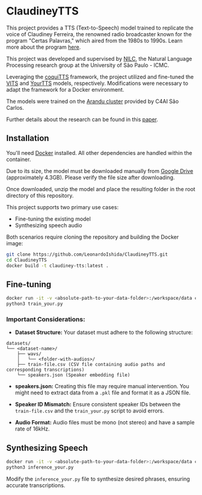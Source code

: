 # ClaudineyTTS

This project provides a TTS (Text-to-Speech) model trained to replicate the voice of Claudiney Ferreira, the renowned radio broadcaster known for the program "Certas Palavras," which aired from the 1980s to 1990s. Learn more about the program [here](https://memoriaglobo.globo.com/exclusivo-memoria-globo/projetos-especiais/cbn-30-anos/noticia/cbn-30-anos-decada-de-1990.ghtml).

This project was developed and supervised by [NILC](https://sites.google.com/view/nilc-usp/), the Natural Language Processing research group at the University of São Paulo - ICMC.

Leveraging the [coquiTTS](https://github.com/coqui-ai/TTS) framework, the project utilized and fine-tuned the [VITS](https://arxiv.org/pdf/2106.06103) and [YourTTS](https://arxiv.org/abs/2112.02418) models, respectively.  Modifications were necessary to adapt the framework for a Docker environment.

The models were trained on the [Arandu cluster](https://github.com/C4AI/arandu_user_guide) provided by C4AI São Carlos.

Further details about the research can be found in this [paper](https://sol.sbc.org.br/index.php/stil/article/view/31120).

## Installation

You'll need [Docker](https://www.docker.com/) installed. All other dependencies are handled within the container.

Due to its size, the model must be downloaded manually from [Google Drive](https://drive.google.com/file/d/1AwkaFO-22Xh5qM9nR9Fo67e4Wi08kRM1/view) (approximately 4.3GB). Please verify the file size after downloading.

Once downloaded, unzip the model and place the resulting folder in the root directory of this repository.

This project supports two primary use cases:

- Fine-tuning the existing model
- Synthesizing speech audio

Both scenarios require cloning the repository and building the Docker image:

```bash
git clone https://github.com/LeonardoIshida/ClaudineyTTS.git
cd ClaudineyTTS
docker build -t claudiney-tts:latest . 
```

## Fine-tuning

```bash
docker run -it -v <absolute-path-to-your-data-folder>:/workspace/data claudiney-tts:latest  
python3 train_your.py
```

### Important Considerations:

- **Dataset Structure:**  Your dataset must adhere to the following structure:

```
datasets/
└── <dataset-name>/
    ├── wavs/
    │   └── <folder-with-audios>/
    ├── train-file.csv (CSV file containing audio paths and corresponding transcriptions)
    └── speakers.json (Speaker embedding file)
```

- **speakers.json:** Creating this file may require manual intervention. You might need to extract data from a `.pkl` file and format it as a JSON file.

- **Speaker ID Mismatch:** Ensure consistent speaker IDs between the `train-file.csv` and the `train_your.py` script to avoid errors.

- **Audio Format:** Audio files must be mono (not stereo) and have a sample rate of 16kHz.


## Synthesizing Speech

```bash
docker run -it -v <absolute-path-to-your-data-folder>:/workspace/data claudiney-tts:latest  
python3 inference_your.py
```

Modify the `inference_your.py` file to synthesize desired phrases, ensuring accurate transcriptions.
